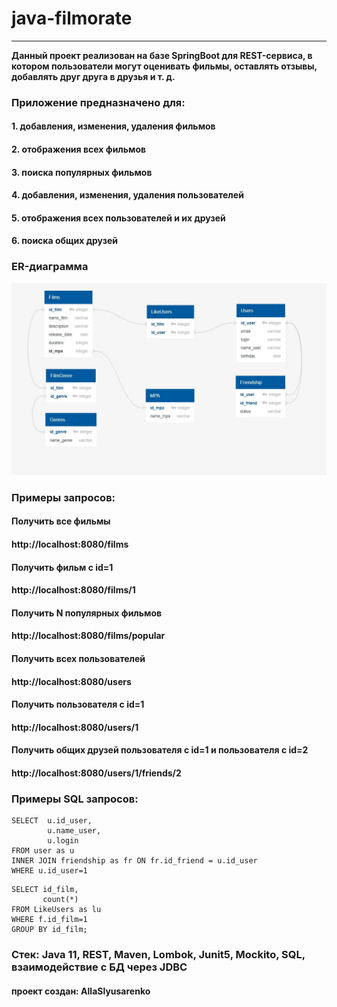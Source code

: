 # java-filmorate
-------------
**Данный проект реализован на базе SpringBoot для REST-сервиса, в котором пользователи могут оценивать фильмы, 
оставлять отзывы, добавлять друг друга в друзья и т. д.**

### Приложение предназначено для:
#### 1. добавления, изменения, удаления фильмов
#### 2. отображения всех фильмов
#### 3. поиска популярных фильмов
#### 4. добавления, изменения, удаления пользователей
#### 5. отображения всех пользователей и их друзей
#### 6. поиска общих друзей

### ER-диаграмма
![ER-диаграмма](src/main/java/ru/yandex/practicum/filmorate/ER_1.jpg)

### Примеры запросов:
#### Получить все фильмы
#### http://localhost:8080/films
#### Получить фильм с id=1
#### http://localhost:8080/films/1
#### Получить N популярных фильмов
#### http://localhost:8080/films/popular

#### Получить всех пользователей
#### http://localhost:8080/users
#### Получить пользователя с id=1
#### http://localhost:8080/users/1
#### Получить общих друзей пользователя с id=1 и пользователя с id=2
#### http://localhost:8080/users/1/friends/2

### Примеры SQL запросов:
``` 
SELECT  u.id_user,
        u.name_user, 
        u.login
FROM user as u
INNER JOIN friendship as fr ON fr.id_friend = u.id_user
WHERE u.id_user=1
```

```
SELECT id_film,
       count(*)
FROM LikeUsers as lu
WHERE f.id_film=1
GROUP BY id_film;
```
### Стек: Java 11, REST, Maven, Lombok, Junit5, Mockito, SQL, взаимодействие с БД через JDBC
#### проект создан: AllaSlyusarenko